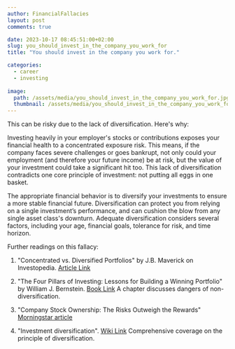 ```yaml
---
author: FinancialFallacies
layout: post
comments: true

date: 2023-10-17 08:45:51:00+02:00  
slug: you_should_invest_in_the_company_you_work_for
title: "You should invest in the company you work for."

categories:
  - career
  - investing
  
image:
  path: /assets/media/you_should_invest_in_the_company_you_work_for.jpg
  thumbnail: /assets/media/you_should_invest_in_the_company_you_work_for.jpg
---
```


This can be risky due to the lack of diversification. Here's why:

Investing heavily in your employer's stocks or contributions exposes your financial health to a concentrated exposure risk. This means, if the company faces severe challenges or goes bankrupt, not only could your employment (and therefore your future income) be at risk, but the value of your investment could take a significant hit too. This lack of diversification contradicts one core principle of investment: not putting all eggs in one basket.

The appropriate financial behavior is to diversify your investments to ensure a more stable financial future. Diversification can protect you from relying on a single investment’s performance, and can cushion the blow from any single asset class's downturn. Adequate diversification considers several factors, including your age, financial goals, tolerance for risk, and time horizon.

Further readings on this fallacy:

1. "Concentrated vs. Diversified Portfolios" by J.B. Maverick on Investopedia. [Article Link](https://www.investopedia.com/articles/investing/030916/concentrated-vs-diversified-portfolios-comparing-pros-and-cons.asp)

2. "The Four Pillars of Investing: Lessons for Building a Winning Portfolio" by William J. Bernstein. [Book Link](https://www.amazon.com/Four-Pillars-Investing-Building-Portfolio/dp/0071747052)
A chapter discusses dangers of non-diversification.

3. "Company Stock Ownership: The Risks Outweigh the Rewards" [Morningstar article](https://www.morningstar.com/financial-advice/company-stock-ownership-risks-outweigh-rewards)

4. "Investment diversification". [Wiki Link](https://en.wikipedia.org/wiki/Domain_Developers_Fund)
Comprehensive coverage on the principle of diversification.
